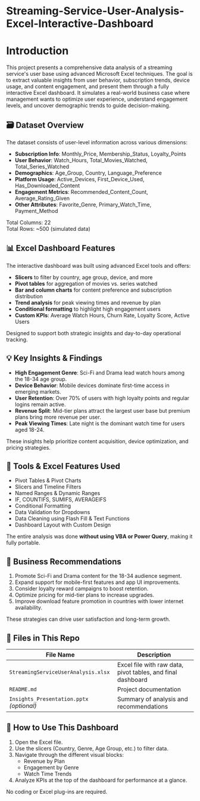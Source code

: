 # Streaming-Service-User-Analysis-Excel-Interactive-Dashboard
# Introduction
This project presents a comprehensive data analysis of a streaming service's user base using advanced Microsoft Excel techniques. The goal is to extract valuable insights from user behavior, subscription trends, device usage, and content engagement, and present them through a fully interactive Excel dashboard.
It simulates a real-world business case where management wants to optimize user experience, understand engagement levels, and uncover demographic trends to guide decision-making.

## 🗃️ Dataset Overview

The dataset consists of user-level information across various dimensions:

- **Subscription Info**: Monthly_Price, Membership_Status, Loyalty_Points  
- **User Behavior**: Watch_Hours, Total_Movies_Watched, Total_Series_Watched  
- **Demographics**: Age_Group, Country, Language_Preference  
- **Platform Usage**: Active_Devices, First_Device_Used, Has_Downloaded_Content  
- **Engagement Metrics**: Recommended_Content_Count, Average_Rating_Given  
- **Other Attributes**: Favorite_Genre, Primary_Watch_Time, Payment_Method

Total Columns: 22  
Total Rows: ~500 (simulated data)

## 📊 Excel Dashboard Features

The interactive dashboard was built using advanced Excel tools and offers:

- **Slicers** to filter by country, age group, device, and more
- **Pivot tables** for aggregation of movies vs. series watched
- **Bar and column charts** for content preference and subscription distribution
- **Trend analysis** for peak viewing times and revenue by plan
- **Conditional formatting** to highlight high engagement users
- **Custom KPIs**: Average Watch Hours, Churn Rate, Loyalty Score, Active Users

Designed to support both strategic insights and day-to-day operational tracking.

## 💡 Key Insights & Findings

- **High Engagement Genre**: Sci-Fi and Drama lead watch hours among the 18-34 age group.
- **Device Behavior**: Mobile devices dominate first-time access in emerging markets.
- **User Retention**: Over 70% of users with high loyalty points and regular logins remain active.
- **Revenue Split**: Mid-tier plans attract the largest user base but premium plans bring more revenue per user.
- **Peak Viewing Times**: Late night is the dominant watch time for users aged 18-24.

These insights help prioritize content acquisition, device optimization, and pricing strategies.

## 🧰 Tools & Excel Features Used

- Pivot Tables & Pivot Charts  
- Slicers and Timeline Filters  
- Named Ranges & Dynamic Ranges  
- IF, COUNTIFS, SUMIFS, AVERAGEIFS  
- Conditional Formatting  
- Data Validation for Dropdowns  
- Data Cleaning using Flash Fill & Text Functions  
- Dashboard Layout with Custom Design

The entire analysis was done **without using VBA or Power Query**, making it fully portable.

## 📌 Business Recommendations

1. Promote Sci-Fi and Drama content for the 18-34 audience segment.
2. Expand support for mobile-first features and app UI improvements.
3. Consider loyalty reward campaigns to boost retention.
4. Optimize pricing for mid-tier plans to increase upgrades.
5. Improve download feature promotion in countries with lower internet availability.

These strategies can drive user satisfaction and long-term growth.

## 📁 Files in This Repo

| File Name | Description |
|-----------|-------------|
| `StreamingServiceUserAnalysis.xlsx` | Excel file with raw data, pivot tables, and final dashboard |
| `README.md` | Project documentation |
| `Insights_Presentation.pptx` *(optional)* | Summary of analysis and recommendations |

## 🚀 How to Use This Dashboard

1. Open the Excel file.
2. Use the slicers (Country, Genre, Age Group, etc.) to filter data.
3. Navigate through the different visual blocks:
   - Revenue by Plan
   - Engagement by Genre
   - Watch Time Trends
4. Analyze KPIs at the top of the dashboard for performance at a glance.

No coding or Excel plug-ins are required.
